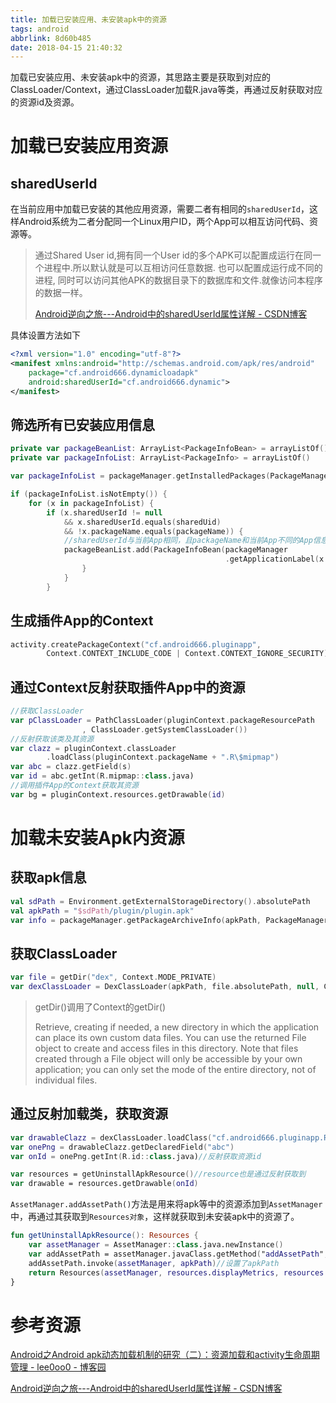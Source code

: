 ```yaml
---
title: 加载已安装应用、未安装apk中的资源
tags: android
abbrlink: 8d60b485
date: 2018-04-15 21:40:32
---
```


 加载已安装应用、未安装apk中的资源，其思路主要是获取到对应的ClassLoader/Context，通过ClassLoader加载R.java等类，再通过反射获取对应的资源id及资源。

# 加载已安装应用资源

## sharedUserId

在当前应用中加载已安装的其他应用资源，需要二者有相同的`sharedUserId`，这样Android系统为二者分配同一个Linux用户ID，两个App可以相互访问代码、资源等。

> 通过Shared User id,拥有同一个User id的多个APK可以配置成运行在同一个进程中.所以默认就是可以互相访问任意数据. 也可以配置成运行成不同的进程, 同时可以访问其他APK的数据目录下的数据库和文件.就像访问本程序的数据一样。
>
> [Android逆向之旅---Android中的sharedUserId属性详解 - CSDN博客]( https://blog.csdn.net/jiangwei0910410003/article/details/51316688)

具体设置方法如下

```xml
<?xml version="1.0" encoding="utf-8"?>
<manifest xmlns:android="http://schemas.android.com/apk/res/android"
    package="cf.android666.dynamicloadapk"
    android:sharedUserId="cf.android666.dynamic">
</manifest>
```

## 筛选所有已安装应用信息

```kotlin
private var packageBeanList: ArrayList<PackageInfoBean> = arrayListOf()
private var packageInfoList: ArrayList<PackageInfo> = arrayListOf()

var packageInfoList = packageManager.getInstalledPackages(PackageManager.GET_UNINSTALLED_PACKAGES) as ArrayList<PackageInfo>

if (packageInfoList.isNotEmpty()) {
    for (x in packageInfoList) {
        if (x.sharedUserId != null
            && x.sharedUserId.equals(sharedUid)
            && !x.packageName.equals(packageName)) {
            //sharedUserId与当前App相同，且packageName和当前App不同的App信息，即插件App
            packageBeanList.add(PackageInfoBean(packageManager
                                                .getApplicationLabel(x.applicationInfo).toString(), x.packageName))
                }
            }
        }
```

## 生成插件App的Context

```kotlin
activity.createPackageContext("cf.android666.pluginapp",
        Context.CONTEXT_INCLUDE_CODE | Context.CONTEXT_IGNORE_SECURITY)
```

## 通过Context反射获取插件App中的资源

```kotlin
//获取ClassLoader
var pClassLoader = PathClassLoader(pluginContext.packageResourcePath
                , ClassLoader.getSystemClassLoader())
//反射获取该类及其资源
var clazz = pluginContext.classLoader
        .loadClass(pluginContext.packageName + ".R\$mipmap")
var abc = clazz.getField(s)
var id = abc.getInt(R.mipmap::class.java)
//调用插件App的Context获取其资源
var bg = pluginContext.resources.getDrawable(id)
```

# 加载未安装Apk内资源

## 获取apk信息

```kotlin
val sdPath = Environment.getExternalStorageDirectory().absolutePath
val apkPath = "$sdPath/plugin/plugin.apk"
var info = packageManager.getPackageArchiveInfo(apkPath, PackageManager.GET_ACTIVITIES)//获取未安装apk的packageInfo
```

## 获取ClassLoader

```kotlin
var file = getDir("dex", Context.MODE_PRIVATE)
var dexClassLoader = DexClassLoader(apkPath, file.absolutePath, null, ClassLoader.getSystemClassLoader())
```

> getDir()调用了Context的getDir()
>
> Retrieve, creating if needed, a new directory in which the application can place its own custom data files.  You can use the returned File object to create and access files in this directory.  Note that files created through a File object will only be accessible by your own application; you can only set the mode of the entire directory, not of individual files.

## 通过反射加载类，获取资源

```kotlin
var drawableClazz = dexClassLoader.loadClass("cf.android666.pluginapp.R\$drawable")
var onePng = drawableClazz.getDeclaredField("abc")
var onId = onePng.getInt(R.id::class.java)//反射获取资源id

var resources = getUninstallApkResource()//resource也是通过反射获取到
var drawable = resources.getDrawable(onId)
```

`AssetManager.addAssetPath()`方法是用来将apk等中的资源添加到`AssetManager`中，再通过其获取到`Resources对象`，这样就获取到未安装apk中的资源了。

```kotlin
fun getUninstallApkResource(): Resources {
    var assetManager = AssetManager::class.java.newInstance()
    var addAssetPath = assetManager.javaClass.getMethod("addAssetPath",String::class.java)
    addAssetPath.invoke(assetManager, apkPath)//设置了apkPath
    return Resources(assetManager, resources.displayMetrics, resources.configuration)
}
```

# 参考资源

[Android之Android apk动态加载机制的研究（二）：资源加载和activity生命周期管理 - lee0oo0 - 博客园  ](https://www.cnblogs.com/lee0oo0/p/3665066.html)

[Android逆向之旅---Android中的sharedUserId属性详解 - CSDN博客]( https://blog.csdn.net/jiangwei0910410003/article/details/51316688)


